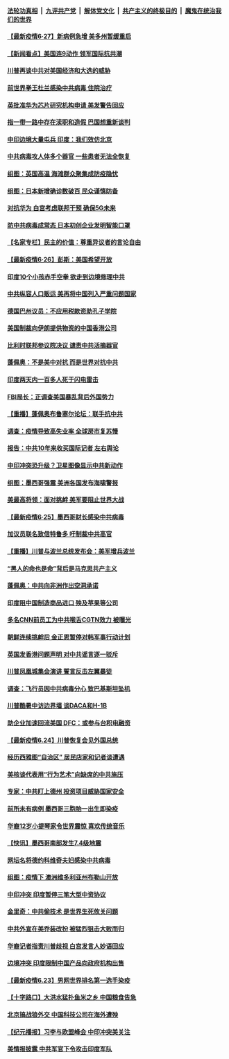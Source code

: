 

####  [法轮功真相](../../../../basic/blob/master/README.md?t=06271331) &nbsp;|&nbsp; [九评共产党](../../../../9ping.md/blob/master/README.md?t=06271331) &nbsp;|&nbsp; [解体党文化](../../../../jtdwh.md/blob/master/README.md?t=06271331)  &nbsp;|&nbsp; [共产主义的终极目的](../../../../gczydzjmd.md/blob/master/README.md?t=06271331) &nbsp;|&nbsp; [魔鬼在统治我们的世界](../../../../mgztzwmdsj.md/blob/master/README.md?t=06271331) 

#### [【最新疫情6·27】新病例急增 美多州暂缓重启](../pages/nsc418/n12215389.md?t=06271331) 

#### [【新闻看点】美国连9动作 领军国际抗共潮](../pages/nsc418/n12215121.md?t=06271331) 

#### [川普再谈中共对美国经济和大选的威胁](../pages/nsc418/n12214917.md?t=06271331) 

#### [前世界拳王杜兰感染中共病毒 住院治疗](../pages/nsc418/n12214771.md?t=06271331) 

#### [英批准华为芯片研究机构申请 美发警告回应](../pages/nsc418/n12214643.md?t=06271331) 

#### [指一带一路中存在渎职和造假 巴国想重新谈判](../pages/nsc418/n12214599.md?t=06271331) 

#### [中印边境大量屯兵 印度：我们效仿北京](../pages/nsc418/n12214491.md?t=06271331) 

#### [中共病毒攻人体多个器官 一些患者无法全恢复](../pages/nsc418/n12214393.md?t=06271331) 

#### [组图：英国高温 海滩群众聚集成防疫隐忧](../pages/nsc418/n12213831.md?t=06271331) 

#### [组图：日本新增确诊数破百 民众谨慎防备](../pages/nsc418/n12214024.md?t=06271331) 

#### [对抗华为 白宫考虑联邦干预 确保5G未来](../pages/nsc418/n12214112.md?t=06271331) 

#### [防中共病毒成常态 日本初创企业发明智能口罩](../pages/nsc418/n12214107.md?t=06271331) 

#### [【名家专栏】民主的价值：尊重异议者的言论自由](../pages/nsc418/n12204163.md?t=06271331) 

#### [【最新疫情6·26】彭斯：美国希望开放](../pages/nsc418/n12213008.md?t=06271331) 

#### [印度10个小孩赤手空拳 欲走到边境修理中共](../pages/nsc418/n12213595.md?t=06271331) 

#### [中共纵容人口贩运 美再将中国列入严重问题国家](../pages/nsc418/n12213491.md?t=06271331) 

#### [德国巴州议员：不应用税款资助孔子学院](../pages/nsc418/n12213025.md?t=06271331) 

#### [美国制裁向伊朗提供物资的中国香港公司](../pages/nsc418/n12212790.md?t=06271331) 

#### [比利时联邦参议院决议 谴责中共活摘器官](../pages/nsc418/n12212777.md?t=06271331) 

#### [蓬佩奥：不是美中对抗 而是世界对抗中共](../pages/nsc418/n12212375.md?t=06271331) 

#### [印度两天内一百多人死于闪电雷击](../pages/nsc418/n12212509.md?t=06271331) 

#### [FBI局长：正调查美国暴乱背后外国势力](../pages/nsc418/n12212191.md?t=06271331) 

#### [【重播】蓬佩奥布鲁塞尔论坛：联手抗中共](../pages/nsc418/n12211937.md?t=06271331) 

#### [调查：疫情导致高失业率 全球房市复苏慢](../pages/nsc418/n12211645.md?t=06271331) 

#### [报告：中共10年来收买国际记者 左右舆论](../pages/nsc418/n12211954.md?t=06271331) 

#### [中印冲突恐升级？卫星图像显示中共新动作](../pages/nsc418/n12211793.md?t=06271331) 

#### [组图：墨西哥强震 美洲各国发布海啸警报](../pages/nsc418/n12208966.md?t=06271331) 

#### [美最高将领：面对挑衅 美军要阻止世界大战](../pages/nsc418/n12211458.md?t=06271331) 

#### [【最新疫情6·25】墨西哥财长感染中共病毒](../pages/nsc418/n12210649.md?t=06271331) 

#### [加议员联名致信特鲁多 吁制裁中共高官](../pages/nsc418/n12211291.md?t=06271331) 

#### [【重播】川普与波兰总统发布会：美军增兵波兰](../pages/nsc418/n12209733.md?t=06271331) 

#### [“黑人的命也是命”背后是马克思共产主义](../pages/nsc418/n12210133.md?t=06271331) 

#### [蓬佩奥：中共向非洲作出空洞承诺](../pages/nsc418/n12210177.md?t=06271331) 

#### [印度阻中国制造商品进口 殃及苹果等公司](../pages/nsc418/n12210101.md?t=06271331) 

#### [多名CNN前员工为中共喉舌CGTN效力 被曝光](../pages/nsc418/n12209805.md?t=06271331) 

#### [朝鲜连续挑衅后 金正恩暂停对韩军事行动计划](../pages/nsc418/n12209751.md?t=06271331) 

#### [英国发香港问题声明 对中共谣言逐一驳斥](../pages/nsc418/n12209623.md?t=06271331) 

#### [川普凤凰城集会演讲 誓言反击左翼暴徒](../pages/nsc418/n12209582.md?t=06271331) 

#### [调查：飞行员因中共病毒分心 致巴基斯坦坠机](../pages/nsc418/n12209346.md?t=06271331) 

#### [川普酷暑中访边界墙 谈DACA和H-1B](../pages/nsc418/n12209551.md?t=06271331) 

#### [助企业加速回流美国 DFC：或参与台积电融资](../pages/nsc418/n12209064.md?t=06271331) 

#### [【最新疫情6.24】川普恢复会见外国总统](../pages/nsc418/n12207866.md?t=06271331) 

#### [经历西雅图“自治区” 居民店家和记者谈遭遇](../pages/nsc418/n12208062.md?t=06271331) 

#### [美核谈代表用“行为艺术”向缺席的中共施压](../pages/nsc418/n12207347.md?t=06271331) 

#### [专家：中共盯上德州 投资项目威胁国家安全](../pages/nsc418/n12207441.md?t=06271331) 

#### [前所未有病例 墨西哥三胞胎一出生即染疫](../pages/nsc418/n12207459.md?t=06271331) 

#### [华裔12岁小提琴家令世界震惊 喜欢传统音乐](../pages/nsc418/n12207095.md?t=06271331) 

#### [【快讯】墨西哥南部发生7.4级地震](../pages/nsc418/n12207367.md?t=06271331) 

#### [网坛名将德约科维奇夫妇感染中共病毒](../pages/nsc418/n12207201.md?t=06271331) 

#### [组图：疫情下 澳洲维多利亚州布勒山开放](../pages/nsc418/n12206541.md?t=06271331) 

#### [中印冲突 印度暂停三笔大型中资协议](../pages/nsc418/n12207208.md?t=06271331) 

#### [金里奇：中共偷技术 是世界生死攸关问题](../pages/nsc418/n12207082.md?t=06271331) 

#### [中共外宣在美乔装改扮 被猛烈狙击大败而归](../pages/nsc418/n12207048.md?t=06271331) 

#### [华裔记者指责川普歧视 白宫发言人妙语回应](../pages/nsc418/n12206915.md?t=06271331) 

#### [边境冲突 印度限制中国产品向政府机构出售](../pages/nsc418/n12206708.md?t=06271331) 

#### [【最新疫情6.23】男网世界排名第一选手染疫](../pages/nsc418/n12205436.md?t=06271331) 

#### [【十字路口】大洪水猛扑鱼米之乡 中国粮食告急](../pages/nsc418/n12205567.md?t=06271331) 

#### [北京搞战狼外交 中国科技公司在海外遭殃](../pages/nsc418/n12204846.md?t=06271331) 

#### [【纪元播报】习李与欧盟峰会 中印冲突美关注](../pages/nsc418/n12205264.md?t=06271331) 

#### [美情报披露 中共军官下令攻击印度军队](../pages/nsc418/n12205206.md?t=06271331) 

